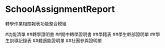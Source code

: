 # SchoolAssignmentReport
轉學作業相關報表功能整合模組

#功能清單
##轉學證明書
##期中轉學證明書
##學籍表
##學生幹部證明單
##學生訓導記錄表
##體適能證明單
##社團參與證明單
